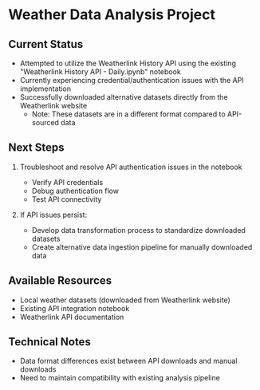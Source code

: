 # Weather Data Analysis Project

## Current Status
- Attempted to utilize the Weatherlink History API using the existing "Weatherlink History API - Daily.ipynb" notebook
- Currently experiencing credential/authentication issues with the API implementation
- Successfully downloaded alternative datasets directly from the Weatherlink website
  - Note: These datasets are in a different format compared to API-sourced data

## Next Steps
1. Troubleshoot and resolve API authentication issues in the notebook
   - Verify API credentials
   - Debug authentication flow
   - Test API connectivity

2. If API issues persist:
   - Develop data transformation process to standardize downloaded datasets
   - Create alternative data ingestion pipeline for manually downloaded data

## Available Resources
- Local weather datasets (downloaded from Weatherlink website)
- Existing API integration notebook
- Weatherlink API documentation

## Technical Notes
- Data format differences exist between API downloads and manual downloads
- Need to maintain compatibility with existing analysis pipeline
